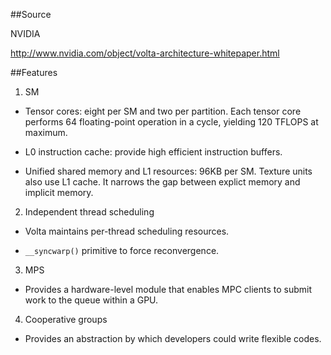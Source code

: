 ##Source

NVIDIA

http://www.nvidia.com/object/volta-architecture-whitepaper.html

##Features

1. SM

- Tensor cores: eight per SM and two per partition. Each tensor core performs 64 floating-point operation in a cycle, yielding 120 TFLOPS at maximum.

- L0 instruction cache: provide high efficient instruction buffers.

- Unified shared memory and L1 resources: 96KB per SM. Texture units also use L1 cache. It narrows the gap between explict memory and implicit memory.

2. Independent thread scheduling

- Volta maintains per-thread scheduling resources.

- `__syncwarp()` primitive to force reconvergence.

3. MPS

- Provides a hardware-level module that enables MPC clients to submit work to the queue within a GPU.

4. Cooperative groups

- Provides an abstraction by which developers could write flexible codes.